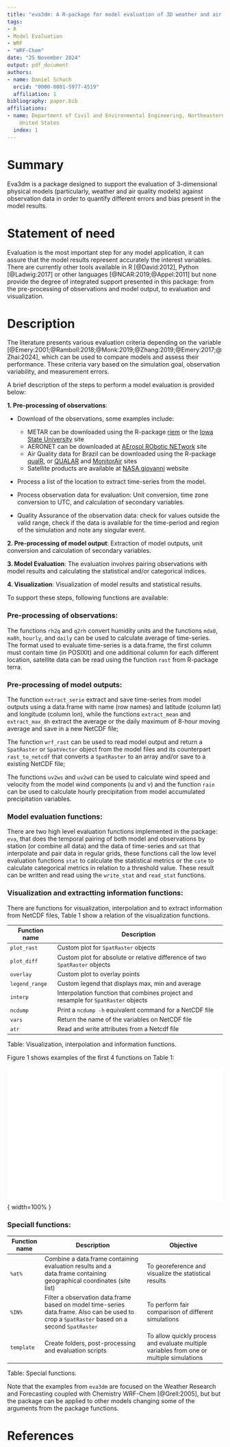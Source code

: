 ```yaml
---
title: "eva3dm: A R-package for model evaluation of 3D weather and air quality models"
tags:
- R
- Model Evaluation
- WRF
- "WRF-Chem"
date: "25 November 2024"
output: pdf_document
authors:
- name: Daniel Schuch
  orcid: "0000-0001-5977-4519"
  affiliation: 1
bibliography: paper.bib
affiliations:
- name: Department of Civil and Environmental Engineering, Northeastern University,
    United States
  index: 1
---
```


# Summary

Eva3dm is a package designed to support the evaluation of 3-dimensional physical models (particularly, weather and air quality models) against observation data in order to quantify different errors and bias present in the model results.

# Statement of need

Evaluation is the most important step for any model application, it can assure that the model results represent accurately the interest variables. There are currently other tools available in R [@David:2012], Python [@Ladwig:2017] or other languages [@NCAR:2019;@Appel:2011] but none provide the degree of integrated support presented in this package: from the pre-processing of observations and model output, to evaluation and visualization.

# Description

The literature presents various evaluation criteria depending on the variable [@Emery:2001;@Ramboll:2018;@Monk:2019;@Zhang:2019;@Emery:2017;@Zhai:2024], which can be used to compare models and assess their performance. These criteria vary based on the simulation goal, observation variability, and measurement errors.

A brief description of the steps to perform a model evaluation is provided below:

**1. Pre-processing of observations**: 

- Download of the observations, some examples include: 
  - METAR can be downloaded using the R-package [riem](https://docs.ropensci.org/riem/) or the [Iowa State University](https://mesonet.agron.iastate.edu/request/download.phtml) site
  - AERONET can be downloaded at [AErosol RObotic NETwork](https://aeronet.gsfc.nasa.gov/new_web/data.html) site
  - Air Quality data for Brazil can be downloaded using the R-package [qualR](https://github.com/ropensci/qualR), or [QUALAR](https://qualar.cetesb.sp.gov.br/qualar) and [MonitorAir](https://www.data.rio/datasets/dados-hor%C3%A1rios-do-monitoramento-da-qualidade-do-ar-monitorar/explore) sites
  - Satellite products are available at [NASA giovanni](https://giovanni.gsfc.nasa.gov/giovanni/) website

- Process a list of the location to extract time-series from the model.

- Process observation data for evaluation: Unit conversion, time zone conversion to UTC, and calculation of secondary variables.

- Quality Assurance of the observation data: check for values outside the valid range, check if the data is available for the time-period and region of the simulation and note any singular event.

**2. Pre-processing of model output**: Extraction of model outputs, unit conversion and calculation of secondary variables.

**3. Model Evaluation**: The evaluation involves pairing observations with model results and calculating the statistical and/or categorical indices.

**4. Visualization**: Visualization of model results and statistical results.

To support these steps, following functions are available:

### Pre-processing of observations:

The functions `rh2q` and `q2rh` convert humidity units and the functions `mda8`, `ma8h`, `hourly`, and `daily` can be used to calculate average of time-series. The format used to evaluate time-series is a data.frame, the first column must contain time (in POSIXlt) and one additional column for each different location, satellite data can be read using the function `rast` from R-package terra.

### Pre-processing of model outputs:

The function `extract_serie` extract and save time-series from model outputs using a data.frame with name (row names) and latitude (column lat) and longitude (column lon), while the functions `extract_mean` and `extract_max_8h` extract the average or the daily maximum of 8-hour moving average and save in a new NetCDF file;

The function `wrf_rast` can be used to read model output and return a `SpatRaster` or `SpatVector` object from the model files and its counterpart `rast_to_netcdf` that converts a `SpatRaster` to an array and/or save to a existing NetCDF file;

The functions `uv2ws` and `uv2wd` can be used to calculate wind speed and velocity from the model wind components (u and v) and the function `rain` can be used to calculate hourly precipitation from model accumulated precipitation variables.

### Model evaluation functions:

There are two high level evaluation functions implemented in the package: `eva`, that does the temporal pairing of both model and observations by station (or combine all data) and the data of time-series and `sat` that interpolate and pair data in regular grids, these functions call the low level evaluation functions `stat` to calculate the statistical metrics or the `cate` to calculate categorical metrics in relation to a threshold value. These result can be written and read using the `write_stat` and `read_stat` functions. 

### Visualization and extractting information functions:

There are functions for visualization, interpolation and to extract information from NetCDF files, Table 1 show a relation of the visualization functions.

| Function name | Description |
| --- | --------- |
| `plot_rast` | Custom plot for `SpatRaster` objects  |
| `plot_diff` | Custom plot for absolute or relative difference of two `SpatRaster` objects     |
| `overlay`   | Custom plot to overlay points |
| `legend_range` | Custom legend that displays max, min and average |
| `interp` | Interpolation function that combines project and resample for `SpatRaster` objects |
| `ncdump` | Print a `ncdump -h` equivalent command for a NetCDF file |
| `vars` | Return the name of the variables on NetCDF file |
| `atr` | Read and write attributes from a Netcdf file |
Table: Visualization, interpolation and information functions.

Figure 1 shows examples of the first 4 functions on Table 1:

![Figure 1 - Example from the viasualization functions.\label{fig:example}](joss_1.png){ width=100% }

### Speciall functions:

| Function name | Description | Objective |
| --- | --------- | --------- |
| `%at%` | Combine a data.frame containing evaluation results and a data.frame containing geographical coordinates (site list) | To georeference and visualize the statistical results |
| `%IN%` | Filter a observation data.frame based on model time-series data.frame. Also can be used to crop a `SpatRaster` based on a second `SpatRaster` | To perform fair comparison of different simulations |
| `template` | Create folders, post-processing and evaluation scripts | To allow quickly process and evaluate multiple variables from one or multiple simulations |
Table: Special functions.

Note that the examples from `eva3dm` are focused on the Weather Research and Forecasting coupled with Chemistry WRF-Chem [@Grell:2005], but but the package can be applied to other models changing some of the arguments from the package functions.

# References
